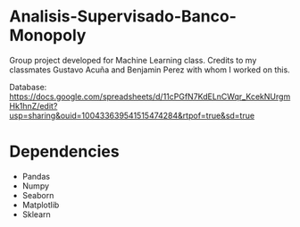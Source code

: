 # Analisis-Supervisado-Banco-Monopoly

Group project developed for Machine Learning class. Credits to my classmates Gustavo Acuña and Benjamin Perez with whom I worked on this.

Database: https://docs.google.com/spreadsheets/d/11cPGfN7KdELnCWqr_KcekNUrgmHk1hnZ/edit?usp=sharing&ouid=100433639541515474284&rtpof=true&sd=true

# Dependencies

- Pandas
- Numpy
- Seaborn
- Matplotlib
- Sklearn
